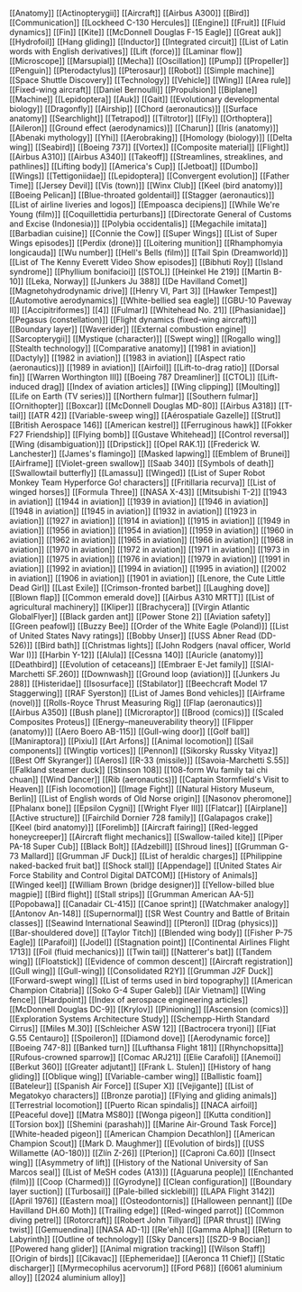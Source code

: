 [[Anatomy]]
[[Actinopterygii]]
[[Aircraft]]
[[Airbus A300]]
[[Bird]]
[[Communication]]
[[Lockheed C-130 Hercules]]
[[Engine]]
[[Fruit]]
[[Fluid dynamics]]
[[Fin]]
[[Kite]]
[[McDonnell Douglas F-15 Eagle]]
[[Great auk]]
[[Hydrofoil]]
[[Hang gliding]]
[[Inductor]]
[[Integrated circuit]]
[[List of Latin words with English derivatives]]
[[Lift (force)]]
[[Laminar flow]]
[[Microscope]]
[[Marsupial]]
[[Mecha]]
[[Oscillation]]
[[Pump]]
[[Propeller]]
[[Penguin]]
[[Pterodactylus]]
[[Pterosaur]]
[[Robot]]
[[Simple machine]]
[[Space Shuttle Discovery]]
[[Technology]]
[[Vehicle]]
[[Wing]]
[[Area rule]]
[[Fixed-wing aircraft]]
[[Daniel Bernoulli]]
[[Propulsion]]
[[Biplane]]
[[Machine]]
[[Lepidoptera]]
[[Auk]]
[[Gait]]
[[Evolutionary developmental biology]]
[[Dragonfly]]
[[Airship]]
[[Chord (aeronautics)]]
[[Surface anatomy]]
[[Searchlight]]
[[Tetrapod]]
[[Tiltrotor]]
[[Fly]]
[[Orthoptera]]
[[Aileron]]
[[Ground effect (aerodynamics)]]
[[Charun]]
[[Iris (anatomy)]]
[[Abenaki mythology]]
[[Yhi]]
[[Aerobraking]]
[[Homology (biology)]]
[[Delta wing]]
[[Seabird]]
[[Boeing 737]]
[[Vortex]]
[[Composite material]]
[[Flight]]
[[Airbus A310]]
[[Airbus A340]]
[[Takeoff]]
[[Streamlines, streaklines, and pathlines]]
[[Lifting body]]
[[America's Cup]]
[[Jetboat]]
[[Dumbo]]
[[Wings]]
[[Tettigoniidae]]
[[Lepidoptera]]
[[Convergent evolution]]
[[Father Time]]
[[Jersey Devil]]
[[Vis (town)]]
[[Winx Club]]
[[Keel (bird anatomy)]]
[[Boeing Pelican]]
[[Blue-throated goldentail]]
[[Stagger (aeronautics)]]
[[List of airline liveries and logos]]
[[Empoasca decipiens]]
[[While We're Young (film)]]
[[Coquillettidia perturbans]]
[[Directorate General of Customs and Excise (Indonesia)]]
[[Polybia occidentalis]]
[[Megachile imitata]]
[[Barbadian cuisine]]
[[Connie the Cow]]
[[Super Wings]]
[[List of Super Wings episodes]]
[[Perdix (drone)]]
[[Loitering munition]]
[[Rhamphomyia longicauda]]
[[Wu number]]
[[Hell's Bells (film)]]
[[Tail Spin (Dreamworld)]]
[[List of The Kenny Everett Video Show episodes]]
[[Bibhuti Roy]]
[[Island syndrome]]
[[Phyllium bonifacioi]]
[[STOL]]
[[Heinkel He 219]]
[[Martin B-10]]
[[Leka, Norway]]
[[Junkers Ju 388]]
[[De Havilland Comet]]
[[Magnetohydrodynamic drive]]
[[Henry VI, Part 3]]
[[Hawker Tempest]]
[[Automotive aerodynamics]]
[[White-bellied sea eagle]]
[[GBU-10 Paveway II]]
[[Accipitriformes]]
[[4]]
[[Fulmar]]
[[Whitehead No. 21]]
[[Phasianidae]]
[[Pegasus (constellation)]]
[[Flight dynamics (fixed-wing aircraft)]]
[[Boundary layer]]
[[Waverider]]
[[External combustion engine]]
[[Sarcopterygii]]
[[Mystique (character)]]
[[Swept wing]]
[[Rogallo wing]]
[[Stealth technology]]
[[Comparative anatomy]]
[[1981 in aviation]]
[[Dactyly]]
[[1982 in aviation]]
[[1983 in aviation]]
[[Aspect ratio (aeronautics)]]
[[1989 in aviation]]
[[Airfoil]]
[[Lift-to-drag ratio]]
[[Dorsal fin]]
[[Warren Worthington III]]
[[Boeing 787 Dreamliner]]
[[CTOL]]
[[Lift-induced drag]]
[[Index of aviation articles]]
[[Wing clipping]]
[[Moulting]]
[[Life on Earth (TV series)]]
[[Northern fulmar]]
[[Southern fulmar]]
[[Ornithopter]]
[[Boxcar]]
[[McDonnell Douglas MD-80]]
[[Airbus A318]]
[[T-tail]]
[[ATR 42]]
[[Variable-sweep wing]]
[[Aérospatiale Gazelle]]
[[Strut]]
[[British Aerospace 146]]
[[American kestrel]]
[[Ferruginous hawk]]
[[Fokker F27 Friendship]]
[[Flying bomb]]
[[Gustave Whitehead]]
[[Control reversal]]
[[Wing (disambiguation)]]
[[Dripstick]]
[[Opel RAK.1]]
[[Frederick W. Lanchester]]
[[James's flamingo]]
[[Masked lapwing]]
[[Emblem of Brunei]]
[[Airframe]]
[[Violet-green swallow]]
[[Saab 340]]
[[Symbols of death]]
[[Swallowtail butterfly]]
[[Lamassu]]
[[Winged]]
[[List of Super Robot Monkey Team Hyperforce Go! characters]]
[[Fritillaria recurva]]
[[List of winged horses]]
[[Formula Three]]
[[NASA X-43]]
[[Mitsubishi T-2]]
[[1943 in aviation]]
[[1944 in aviation]]
[[1939 in aviation]]
[[1946 in aviation]]
[[1948 in aviation]]
[[1945 in aviation]]
[[1932 in aviation]]
[[1923 in aviation]]
[[1927 in aviation]]
[[1914 in aviation]]
[[1915 in aviation]]
[[1949 in aviation]]
[[1956 in aviation]]
[[1954 in aviation]]
[[1959 in aviation]]
[[1960 in aviation]]
[[1962 in aviation]]
[[1965 in aviation]]
[[1966 in aviation]]
[[1968 in aviation]]
[[1970 in aviation]]
[[1972 in aviation]]
[[1971 in aviation]]
[[1973 in aviation]]
[[1975 in aviation]]
[[1976 in aviation]]
[[1979 in aviation]]
[[1991 in aviation]]
[[1992 in aviation]]
[[1994 in aviation]]
[[1995 in aviation]]
[[2002 in aviation]]
[[1906 in aviation]]
[[1901 in aviation]]
[[Lenore, the Cute Little Dead Girl]]
[[Last Exile]]
[[Crimson-fronted barbet]]
[[Laughing dove]]
[[Blown flap]]
[[Common emerald dove]]
[[Airbus A310 MRTT]]
[[List of agricultural machinery]]
[[Kliper]]
[[Brachycera]]
[[Virgin Atlantic GlobalFlyer]]
[[Black garden ant]]
[[Power Stone 2]]
[[Aviation safety]]
[[Green peafowl]]
[[Buzzy Bee]]
[[Order of the White Eagle (Poland)]]
[[List of United States Navy ratings]]
[[Bobby Unser]]
[[USS Abner Read (DD-526)]]
[[Bird bath]]
[[Christmas lights]]
[[John Rodgers (naval officer, World War I)]]
[[Harbin Y-12]]
[[Alula]]
[[Cessna 140]]
[[Auricle (anatomy)]]
[[Deathbird]]
[[Evolution of cetaceans]]
[[Embraer E-Jet family]]
[[SIAI-Marchetti SF.260]]
[[Downwash]]
[[Ground loop (aviation)]]
[[Junkers Ju 288]]
[[Histeridae]]
[[Isosurface]]
[[Stabilator]]
[[Beechcraft Model 17 Staggerwing]]
[[RAF Syerston]]
[[List of James Bond vehicles]]
[[Airframe (novel)]]
[[Rolls-Royce Thrust Measuring Rig]]
[[Flap (aeronautics)]]
[[Airbus A350]]
[[Bush plane]]
[[Microraptor]]
[[Brood (comics)]]
[[Scaled Composites Proteus]]
[[Energy–maneuverability theory]]
[[Flipper (anatomy)]]
[[Aero Boero AB-115]]
[[Gull-wing door]]
[[Golf ball]]
[[Maniraptora]]
[[Pixiu]]
[[Art Arfons]]
[[Animal locomotion]]
[[Sail components]]
[[Wingtip vortices]]
[[Pennon]]
[[Sikorsky Russky Vityaz]]
[[Best Off Skyranger]]
[[Aeros]]
[[R-33 (missile)]]
[[Savoia-Marchetti S.55]]
[[Falkland steamer duck]]
[[Stinson 108]]
[[108-form Wu family tai chi chuan]]
[[Wind Dancer]]
[[Rib (aeronautics)]]
[[Captain Stormfield's Visit to Heaven]]
[[Fish locomotion]]
[[Image Fight]]
[[Natural History Museum, Berlin]]
[[List of English words of Old Norse origin]]
[[Nasonov pheromone]]
[[Phalanx bone]]
[[Epsilon Cygni]]
[[Wright Flyer III]]
[[Flatcar]]
[[Airplane]]
[[Active structure]]
[[Fairchild Dornier 728 family]]
[[Galapagos crake]]
[[Keel (bird anatomy)]]
[[Forelimb]]
[[Aircraft fairing]]
[[Red-legged honeycreeper]]
[[Aircraft flight mechanics]]
[[Swallow-tailed kite]]
[[Piper PA-18 Super Cub]]
[[Black Bolt]]
[[Adzebill]]
[[Shroud lines]]
[[Grumman G-73 Mallard]]
[[Grumman JF Duck]]
[[List of heraldic charges]]
[[Philippine naked-backed fruit bat]]
[[Shock stall]]
[[Appendage]]
[[United States Air Force Stability and Control Digital DATCOM]]
[[History of Animals]]
[[Winged keel]]
[[William Brown (bridge designer)]]
[[Yellow-billed blue magpie]]
[[Bird flight]]
[[Stall strips]]
[[Grumman American AA-5]]
[[Popobawa]]
[[Canadair CL-415]]
[[Canoe sprint]]
[[Watchmaker analogy]]
[[Antonov An-148]]
[[Supernormal]]
[[SR West Country and Battle of Britain classes]]
[[Seawind International Seawind]]
[[Pteron]]
[[Drag (physics)]]
[[Bar-shouldered dove]]
[[Taylor Titch]]
[[Blended wing body]]
[[Fisher P-75 Eagle]]
[[Parafoil]]
[[Jodel]]
[[Stagnation point]]
[[Continental Airlines Flight 1713]]
[[Foil (fluid mechanics)]]
[[Twin tail]]
[[Natterer's bat]]
[[Tandem wing]]
[[Floatstick]]
[[Evidence of common descent]]
[[Aircraft registration]]
[[Gull wing]]
[[Gull-wing]]
[[Consolidated R2Y]]
[[Grumman J2F Duck]]
[[Forward-swept wing]]
[[List of terms used in bird topography]]
[[American Champion Citabria]]
[[Soko G-4 Super Galeb]]
[[Air Vietnam]]
[[Wing fence]]
[[Hardpoint]]
[[Index of aerospace engineering articles]]
[[McDonnell Douglas DC-9]]
[[Krylov]]
[[Pinioning]]
[[Ascension (comics)]]
[[Exploration Systems Architecture Study]]
[[Schempp-Hirth Standard Cirrus]]
[[Miles M.30]]
[[Schleicher ASW 12]]
[[Bactrocera tryoni]]
[[Fiat G.55 Centauro]]
[[Spoileron]]
[[Diamond dove]]
[[Aerodynamic force]]
[[Boeing 747-8]]
[[Banked turn]]
[[Lufthansa Flight 181]]
[[Rhynchopsitta]]
[[Rufous-crowned sparrow]]
[[Comac ARJ21]]
[[Elie Carafoli]]
[[Anemoi]]
[[Berkut 360]]
[[Greater adjutant]]
[[Frank L. Stulen]]
[[History of hang gliding]]
[[Oblique wing]]
[[Variable-camber wing]]
[[Ballistic foam]]
[[Bateleur]]
[[Spanish Air Force]]
[[Super X]]
[[Vejigante]]
[[List of Megatokyo characters]]
[[Bronze parotia]]
[[Flying and gliding animals]]
[[Terrestrial locomotion]]
[[Puerto Rican spindalis]]
[[NACA airfoil]]
[[Peaceful dove]]
[[Matra MS80]]
[[Wonga pigeon]]
[[Kutta condition]]
[[Torsion box]]
[[Shemini (parashah)]]
[[Marine Air-Ground Task Force]]
[[White-headed pigeon]]
[[American Champion Decathlon]]
[[American Champion Scout]]
[[Mark D. Maughmer]]
[[Evolution of birds]]
[[USS Willamette (AO-180)]]
[[Zlín Z-26]]
[[Pterion]]
[[Caproni Ca.60]]
[[Insect wing]]
[[Asymmetry of lift]]
[[History of the National University of San Marcos seal]]
[[List of MeSH codes (A13)]]
[[Aguaruna people]]
[[Enchanted (film)]]
[[Coop (Charmed)]]
[[Gyrodyne]]
[[Clean configuration]]
[[Boundary layer suction]]
[[Turbosail]]
[[Pale-billed sicklebill]]
[[LAPA Flight 3142]]
[[April 1976]]
[[Eastern moa]]
[[Osteodontornis]]
[[Halloween pennant]]
[[De Havilland DH.60 Moth]]
[[Trailing edge]]
[[Red-winged parrot]]
[[Common diving petrel]]
[[Rotorcraft]]
[[Robert John Tillyard]]
[[PAR thrust]]
[[Wing twist]]
[[Gemuendina]]
[[NASA AD-1]]
[[Re'eh]]
[[Gamma Alpha]]
[[Return to Labyrinth]]
[[Outline of technology]]
[[Sky Dancers]]
[[SZD-9 Bocian]]
[[Powered hang glider]]
[[Animal migration tracking]]
[[Wilson Staff]]
[[Origin of birds]]
[[Cikavac]]
[[Ephemeridae]]
[[Aeronca 11 Chief]]
[[Static discharger]]
[[Myrmecophilus acervorum]]
[[Ford P68]]
[[6061 aluminium alloy]]
[[2024 aluminium alloy]]
